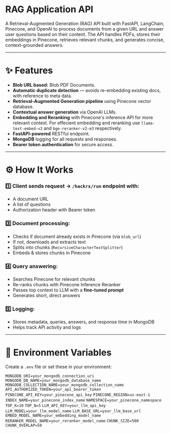 # RAG Application API

A Retrieval-Augmented Generation (RAG) API built with FastAPI, LangChain, Pinecone, and OpenAI to process documents from a given URL and answer user questions based on their content. The API handles PDFs, stores their embeddings in Pinecone, retrieves relevant chunks, and generates concise, context-grounded answers.

---

# ✨ Features

- **Blob URL based:** Blob PDF Documents.
- **Automatic duplicate detection** — avoids re-embedding existing docs, with reference to meta data.
- **Retrieval-Augmented Generation pipeline** using Pinecone vector database.
- **Contextual answer generation** via OpenAI LLMs.
- **Embedding and Reranking** with Pinecone's inference API for more relevant context. For effecient embedding and reranking use `llama-text-embed-v2` and `bge-reranker-v2-m3` respectively.
- **FastAPI-powered** RESTful endpoint.
- **MongoDB** logging for all requests and responses.
- **Bearer token authentication** for secure access.

---

# ⚙️ How It Works

### 1️⃣ Client sends request → `/hackrx/run` endpoint with:

- A document URL
- A list of questions
- Authorization header with Bearer token

### 3️⃣ Document processing:

- Checks if document already exists in Pinecone (via `blob_url`)
- If not, downloads and extracts text
- Splits into chunks (`RecursiveCharacterTextSplitter`)
- Embeds & stores chunks in Pinecone

### 4️⃣ Query answering:

- Searches Pinecone for relevant chunks
- Re-ranks chunks with Pinecone Inference Reranker
- Passes top context to LLM with a **fine-tuned prompt**
- Generates short, direct answers

### 5️⃣ Logging:

- Stores metadata, queries, answers, and response time in MongoDB
- Helps track API activity and logs

---

# 🔑 Environment Variables

Create a `.env` file or set these in your environment:

`MONGODB_URI=your_mongodb_connection_uri`
`MONGODB_DB_NAME=your_mongodb_database_name`
`MONGODB_COLLECTION_NAME=your_mongodb_collection_name`
`API_AUTHORIZED_TOKEN=your_api_bearer_token`
`PINECONE_API_KEY=your_pinecone_api_key`
`PINECONE_REGION=us-east-1`
`INDEX_NAME=your_pinecone_index_name`
`NAMESPACE=your_pinecone_namespace`
`TOP_K=10`
`TOP_N=5`
`LLM_API_KEY=your_llm_api_key`
`LLM_MODEL=your_llm_model_name`
`LLM_BASE_URL=your_llm_base_url`
`EMBED_MODEL_NAME=your_embedding_model_name`
`RERANKER_MODEL_NAME=your_reranker_model_name`
`CHUNK_SIZE=500`
`CHUNK_OVERLAP=50`
